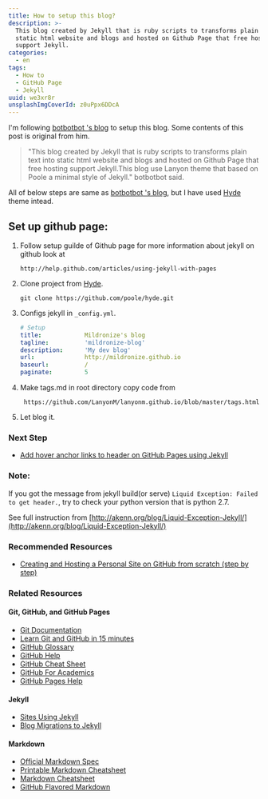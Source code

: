 ```yaml
---
title: How to setup this blog?
description: >-
  This blog created by Jekyll that is ruby scripts to transforms plain text into
  static html website and blogs and hosted on Github Page that free hosting
  support Jekyll.
categories:
  - en
tags:
  - How to
  - GitHub Page
  - Jekyll
uuid: we3xr8r
unsplashImgCoverId: z0uPpx6DDcA
---
```


I'm following [botbotbot 's blog](http://dev.im-bot.com/2014/06/16/how-to-set-up-this-blog/) to setup this blog. Some contents of this post is original from him.

> "This blog created by Jekyll that is ruby scripts to transforms plain text into static html website and blogs and hosted on Github Page that free hosting support Jekyll.This blog use Lanyon theme that based on Poole a minimal style of Jekyll." botbotbot said.

All of below steps are same as [botbotbot 's blog](http://dev.im-bot.com/2014/06/16/how-to-set-up-this-blog/), but I have used [Hyde](http://hyde.getpoole.com/) theme intead.

## Set up github page:
1. Follow setup guilde of Github page for more information about jekyll on github look at

    ```
    http://help.github.com/articles/using-jekyll-with-pages
    ```
2. Clone project from [Hyde](http://hyde.getpoole.com/).

    ```
    git clone https://github.com/poole/hyde.git
    ```
3. Configs jekyll in ```_config.yml```.

    ```yaml
    # Setup
    title:            Mildronize's blog
    tagline:          'mildronize-blog'
    description:      'My dev blog'
    url:              http://mildronize.github.io
    baseurl:          /
    paginate:         5
    ```
4. Make tags.md in root directory copy code from

    ```
     https://github.com/LanyonM/lanyonm.github.io/blob/master/tags.html
    ```
5. Let blog it.

### Next Step
- [Add hover anchor links to header on GitHub Pages using Jekyll](http://milanaryal.com/2015/adding-hover-anchor-links-to-header-on-github-pages-using-jekyll)

### Note:
If you got the message from jekyll build(or serve) ```Liquid Exception: Failed to get header.```, try to check your python version that is python 2.7.

See full instruction from [http://akenn.org/blog/Liquid-Exception-Jekyll/](http://akenn.org/blog/Liquid-Exception-Jekyll/)

### Recommended Resources
- [Creating and Hosting a Personal Site on GitHub from scratch (step by step)](http://jmcglone.com/guides/github-pages/)

### Related Resources
#### Git, GitHub, and GitHub Pages
- [Git Documentation](http://git-scm.com/doc)
- [Learn Git and GitHub in 15 minutes](https://try.github.io/levels/1/challenges/1)
- [GitHub Glossary](https://help.github.com/articles/github-glossary)
- [GitHub Help](https://help.github.com/)
- [GitHub Cheat Sheet](https://github.com/tiimgreen/github-cheat-sheet)
- [GitHub For Academics](http://blogs.lse.ac.uk/impactofsocialsciences/2013/06/04/github-for-academics/)
- [GitHub Pages Help](https://help.github.com/categories/20/articles)

#### Jekyll
- [Sites Using Jekyll](https://github.com/jekyll/jekyll/wiki/Sites)
- [Blog Migrations to Jekyll](http://import.jekyllrb.com/docs/home/)

#### Markdown
- [Official Markdown Spec](http://daringfireball.net/projects/markdown/)
- [Printable Markdown Cheatsheet](http://packetlife.net/media/library/16/Markdown.pdf)
- [Markdown Cheatsheet](https://github.com/adam-p/markdown-here/wiki/Markdown-Cheatsheet)
- [GitHub Flavored Markdown](https://help.github.com/articles/github-flavored-markdown)
